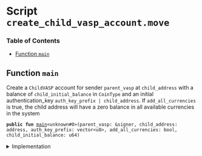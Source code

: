 
<a name="SCRIPT"></a>

# Script `create_child_vasp_account.move`

### Table of Contents

-  [Function `main`](#SCRIPT_main)



<a name="SCRIPT_main"></a>

## Function `main`

Create a
<code>ChildVASP</code> account for sender
<code>parent_vasp</code> at
<code>child_address</code> with a balance of
<code>child_initial_balance</code> in
<code>CoinType</code> and an initial authentication_key
<code>auth_key_prefix | child_address</code>.
If
<code>add_all_currencies</code> is true, the child address will have a zero balance in all available
currencies in the system


<pre><code><b>public</b> <b>fun</b> <a href="#SCRIPT_main">main</a>&lt;unknown#0&gt;(parent_vasp: &signer, child_address: address, auth_key_prefix: vector&lt;u8&gt;, add_all_currencies: bool, child_initial_balance: u64)
</code></pre>



<details>
<summary>Implementation</summary>


<pre><code><b>fun</b> <a href="#SCRIPT_main">main</a>&lt;CoinType&gt;(
    parent_vasp: &signer,
    child_address: address,
    auth_key_prefix: vector&lt;u8&gt;,
    add_all_currencies: bool,
    child_initial_balance: u64
) {
    <a href="../../modules/doc/LibraAccount.md#0x0_LibraAccount_create_child_vasp_account">LibraAccount::create_child_vasp_account</a>&lt;CoinType&gt;(
        parent_vasp,
        child_address,
        auth_key_prefix,
        add_all_currencies,
    );
    // Give the newly created child `child_initial_balance` coins
    <b>if</b> (child_initial_balance &gt; 0) {
        <a href="../../modules/doc/LibraAccount.md#0x0_LibraAccount_pay_from">LibraAccount::pay_from</a>&lt;CoinType&gt;(parent_vasp, child_address, child_initial_balance)
    };
}
</code></pre>



</details>
